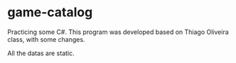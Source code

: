 # game-catalog
Practicing some C#. This program was developed based on Thiago Oliveira class, with some changes.

All the datas are static.
